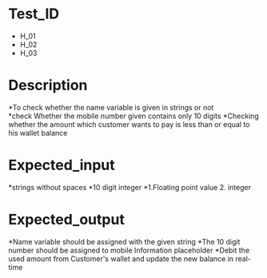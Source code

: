 # Test_ID   
* H_01     
* H_02     
* H_03     
# Description	
*To check whether the name variable is given in strings or not	
*check Whether the mobile number given contains only 10 digits
*Checking whether the amount which customer wants to pay is less than or equal to his wallet balance

# Expected_input
*strings without spaces
*10 digit integer
*1.Floating point value 2. integer

# Expected_output
  *Name variable should be assigned with the given string
  *The 10 digit number should be assigned to mobile Information placeholder
  *Debit the used amount from Customer's wallet and update the new balance in real-time
